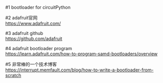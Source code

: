#1 bootloader for circuitPython

#2 adafruit官网
<br/>https://www.adafruit.com/

#3 adafruit github
<br/>https://github.com/adafruit


#4 adafruit bootloader program
<br/>https://learn.adafruit.com/how-to-program-samd-bootloaders/overview

#5 非常棒的一个技术博客
<br/>https://interrupt.memfault.com/blog/how-to-write-a-bootloader-from-scratch



